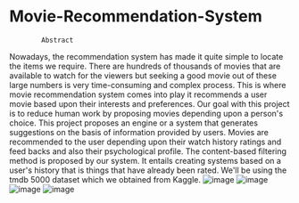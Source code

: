 # Movie-Recommendation-System

            Abstract

Nowadays, the recommendation system has made it quite simple to locate the items we require. There are hundreds of thousands of movies that are available to watch for the viewers but seeking a good movie out of these large numbers is very time-consuming and complex process. This is where movie recommendation system comes into play it recommends a user movie based upon their interests and preferences. Our goal with this project is to reduce human work by proposing movies depending upon a person's choice. This project proposes an engine or a system that generates suggestions on the basis of information provided by users. Movies are recommended to the user depending upon their watch history ratings and feed backs and also their psychological profile. The content-based filtering method is proposed by our system. It entails creating systems based on a user's history that is things that have already been rated. We'll be using the tmdb 5000 dataset which we obtained from Kaggle.
![image](https://user-images.githubusercontent.com/105382532/167912672-2dc9d797-470f-4282-b08c-c5b2772ece68.png)
![image](https://user-images.githubusercontent.com/105382532/167912725-dd0343bd-71c4-450d-9b24-7f14196411bc.png)
![image](https://user-images.githubusercontent.com/105382532/167912774-70ce5533-4b59-4c2d-9b6b-3e024cb9a17f.png)
![image](https://user-images.githubusercontent.com/105382532/167912823-c1caf8e3-1e41-4b0c-839c-3468973f3360.png)
